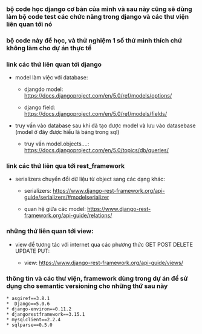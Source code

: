 ### bộ code học django cơ bản của mình và sau này cũng sẽ dùng làm bộ code test các chức năng trong django và các thư viện liên quan tới nó

### bộ code này để học, và thử nghiệm 1 số thứ mình thích chứ không làm cho dự án thực tế

### link các thứ liên quan tới django

- model làm việc với database:

  - djangdo model: https://docs.djangoproject.com/en/5.0/ref/models/options/

  - django field: https://docs.djangoproject.com/en/5.0/ref/models/fields/

- truy vấn vào database sau khi đã tạo được model và lưu vào datasebase (model ở đây được hiểu là bảng trong sql)
  - truy vấn model.objects....: https://docs.djangoproject.com/en/5.0/topics/db/queries/

### link các thứ liên qua tới rest_framework

- serializers chuyển đổi dữ liệu từ object sang các dạng khác:

  - serializers: https://www.django-rest-framework.org/api-guide/serializers/#modelserializer

  - quan hệ giữa các model: https://www.django-rest-framework.org/api-guide/relations/

### những thứ liên quan tới view:

- view để tương tác với internet qua các phương thức GET POST DELETE UPDATE PUT:

  - view: https://www.django-rest-framework.org/api-guide/views/

### thông tin và các thư viện, framework dùng trong dự án để sử dụng cho semantic versioning cho những thứ sau này

```
* asgiref==3.8.1
*  Django==5.0.6
* django-environ==0.11.2
* djangorestframework==3.15.1
* mysqlclient==2.2.4
* sqlparse==0.5.0
```
